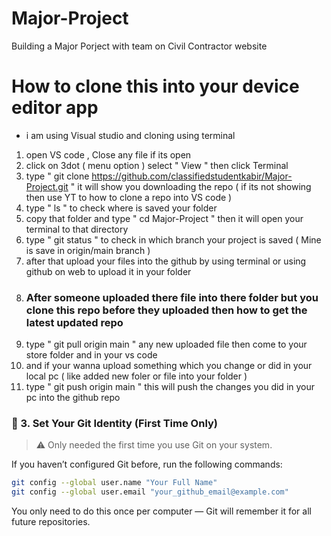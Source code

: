 # Major-Project
Building a Major Porject with team on Civil Contractor website 

# How to clone this into your device editor app 
- i am using Visual studio and cloning using terminal 
1. open VS code , Close any file if its open
2. click on 3dot ( menu option ) select " View " then click Terminal
3. type " git clone https://github.com/classifiedstudentkabir/Major-Project.git "
   it will show you downloading the repo ( if its not showing then use YT to how to clone a repo into VS code )
4. type " ls " to check where is saved your folder
5. copy that folder and type " cd Major-Project " then it will open your terminal to that directory
6. type " git status " to check in which branch your project is saved ( Mine is save in origin/main branch )
7.  after that upload your files into the github by using terminal or using github on web to upload it in your folder
8.  <h3>After someone uploaded there file into there folder but you clone this repo before they uploaded then how to get the latest updated repo</h3>
9.  type " git pull origin main " any new uploaded file then come to your store folder and in your vs code
10.  and if your wanna upload something which you change or did in your local pc ( like added new foler or file into your folder )
11.  type " git push origin main " this will push the changes you did in your pc into the github repo

### 👤 3. Set Your Git Identity (First Time Only)
> ⚠️ Only needed the first time you use Git on your system.

If you haven’t configured Git before, run the following commands:
```bash or in same terminal type this 
git config --global user.name "Your Full Name"
git config --global user.email "your_github_email@example.com" 
```
You only need to do this once per computer — Git will remember it for all future repositories.

